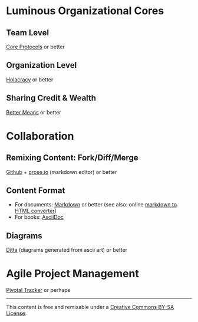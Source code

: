 Luminous Organizational Cores
=============================

Team Level
----------
[Core Protocols](http://liveingreatness.com/files/core-protocols-3.03.html) or better

Organization Level
------------------
[Holacracy](http://www.holacracy.org/sites/default/files/resources/holacracy_constitution_v3.0_0.pdf) or better
    
Sharing Credit & Wealth
-----------------------
[Better Means](http://bettermeans.com/front/open_enterprise_governance_model.html) or better                   
              

Collaboration
=============                       

Remixing Content: Fork/Diff/Merge
---------------------------------
[Github](https://help.github.com/) + [prose.io](http://prose.io/) (markdown editor) or better

Content Format
--------------
* For documents: [Markdown](http://whatismarkdown.com/) or better (see also: online [markdown to HTML converter](http://daringfireball.net/projects/markdown/dingus))
* For books: [AsciiDoc](http://asciidoctor.org/docs/asciidoc-writers-guide/)

Diagrams
--------
[Ditta](http://ditaa.sourceforge.net/) (diagrams generated from ascii art) or better
                     
                                                 
Agile Project Management
========================
[Pivotal Tracker](http://www.pivotaltracker.com/) or perhaps


* * *

This content is free and remixable under a
<a rel="license" href="http://creativecommons.org/licenses/by-sa/3.0/">Creative Commons BY-SA License</a>.

